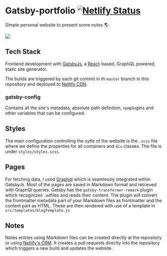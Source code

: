 # Gatsby-portfolio [![Netlify Status](https://api.netlify.com/api/v1/badges/72f94f3e-cedc-42f9-a2ad-c37a91e78c70/deploy-status)](https://app.netlify.com/sites/reverent-turing-e9ef76/deploys)

Simple personal website to present some notes :earth_americas:.

![](https://media1.tenor.com/images/6eaab0d39bd1afa7be8985eb7ac2d28b/tenor.gif?itemid=4108687)

## Tech Stack

Frontend development with [GatsbyJs](https://www.gatsbyjs.org/), a [React](https://reactjs.org/)-based, GraphQL powered, static site generator.

The builds are triggered by each git commit in th `master` branch in this repository and deployed to [Netlify CDN](https://www.netlify.com/).

### gatsby-config

Contains all the site's metadata, absolute path definition, `npm`plugins and other variables that can be configured.

## Styles

The main configuration controlling the sytle of the website is the `.scss` file where we define the properties for all containers and `div` classes. The file is under `styles/styles.scss`.

## Pages

For fetching data, I used [Graphql](https://graphql.org/) which is seamlessly integrated within GatsbyJs. Most of the pages are saved in Markdown format and retrieved with GraphQl queries. Gatsby has the `gatsby-transformer-remark` plugin which recoginizes `.md`files and reads their content. The plugin will convert the frontmatter metadata part of your Markdown files as frontmatter and the content part as HTML. These are then rendered with use of a template in `src/templates/blogTemplate.js`

## Notes

Notes entries using Markdown files can be created directly at the repository or using [Netlify's CRM](https://www.netlifycms.org/). It creates a pull requests directly into the repository which triggers a new build and updates the website.
